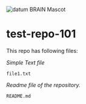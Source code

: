 
![datum BRAIN Mascot][logo]

[logo]: https://i.ytimg.com/vi/Sbcx2dLcXkM/maxresdefault.jpg "datum-BRAIN mascot"

# test-repo-101
 This repo has following files: 

_Simple Text file_
```
file1.txt
```
 
_Readme file of the repository._
```
README.md
```


